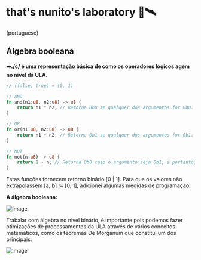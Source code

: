 # that's nunito's laboratory 🧪🛰️

(portuguese)
## Álgebra booleana

**[➡️./c/](./c/) é uma representação básica de como os operadores lógicos agem no nível da ULA.**

```rust
// (false, true) = (0, 1)

// AND
fn and(n1:u8, n2:u8) -> u8 {
    return n1 * n2; // Retorna 0b0 se qualquer dos argumentos for 0b0.
}

// OR
fn or(n1:u8, n2:u8) -> u8 {
    return n1 + n2; // Retorna 0b1 se qualquer dos argumentos for 0b1.
}

// NOT
fn not(n:u8) -> u8 {
    return 1 - n; // Retorna 0b0 caso o argumento seja 0b1, e portanto, retorna 0b1 caso o argumento seja 0b0.
}


```
Estas funções fornecem retorno binário [0 | 1]. Para que os valores não extrapolassem [a, b] != [0, 1], adicionei algumas medidas de programação.

**A álgebra booleana:**

![image](https://github.com/nunniii/nuniLab/assets/69170710/f168d19c-ce18-4dd4-acbd-3c90ad669a3c)


Trabalar com álgebra no nivel binário, é importante pois podemos fazer otimizações de processamentos da ULA através de vários conceitos matemáticos, como os teoremas De Morganum que constitui um dos principais: 

![image](https://github.com/nunniii/nuniLab/assets/69170710/21c5e4e2-83e1-4851-aa83-b3e9c9dcff81)




